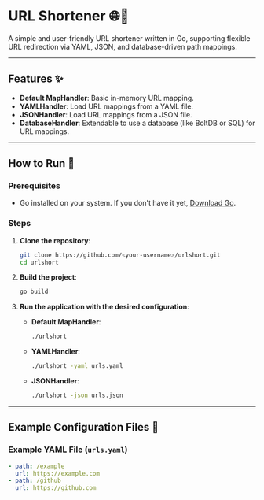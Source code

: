 # URL Shortener 🌐🔗

A simple and user-friendly URL shortener written in Go, supporting flexible URL redirection via YAML, JSON, and database-driven path mappings.

---

## Features ✨

- **Default MapHandler**: Basic in-memory URL mapping.
- **YAMLHandler**: Load URL mappings from a YAML file.
- **JSONHandler**: Load URL mappings from a JSON file.
- **DatabaseHandler**: Extendable to use a database (like BoltDB or SQL) for URL mappings.

---

## How to Run 🚀

### Prerequisites

- Go installed on your system. If you don't have it yet, [Download Go](https://golang.org/dl/).

### Steps

1. **Clone the repository**:

    ```bash
    git clone https://github.com/<your-username>/urlshort.git
    cd urlshort
    ```

2. **Build the project**:

    ```bash
    go build
    ```

3. **Run the application with the desired configuration**:

    - **Default MapHandler**:

      ```bash
      ./urlshort
      ```

    - **YAMLHandler**:

      ```bash
      ./urlshort -yaml urls.yaml
      ```

    - **JSONHandler**:

      ```bash
      ./urlshort -json urls.json
      ```

---

## Example Configuration Files 📄

### Example YAML File (`urls.yaml`)

```yaml
- path: /example
  url: https://example.com
- path: /github
  url: https://github.com
